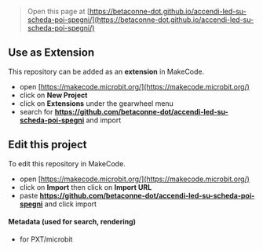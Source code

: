 
> Open this page at [https://betaconne-dot.github.io/accendi-led-su-scheda-poi-spegni/](https://betaconne-dot.github.io/accendi-led-su-scheda-poi-spegni/)

## Use as Extension

This repository can be added as an **extension** in MakeCode.

* open [https://makecode.microbit.org/](https://makecode.microbit.org/)
* click on **New Project**
* click on **Extensions** under the gearwheel menu
* search for **https://github.com/betaconne-dot/accendi-led-su-scheda-poi-spegni** and import

## Edit this project

To edit this repository in MakeCode.

* open [https://makecode.microbit.org/](https://makecode.microbit.org/)
* click on **Import** then click on **Import URL**
* paste **https://github.com/betaconne-dot/accendi-led-su-scheda-poi-spegni** and click import

#### Metadata (used for search, rendering)

* for PXT/microbit
<script src="https://makecode.com/gh-pages-embed.js"></script><script>makeCodeRender("{{ site.makecode.home_url }}", "{{ site.github.owner_name }}/{{ site.github.repository_name }}");</script>
